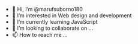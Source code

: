 - 👋 Hi, I’m @marufsuborno180
- 👀 I’m interested in Web design and development
- 🌱 I’m currently learning JavaScript
- 💞️ I’m looking to collaborate on ...
- 📫 How to reach me ...

<!---
marufsuborno180/marufsuborno180 is a ✨ special ✨ repository because its `README.md` (this file) appears on your GitHub profile.
You can click the Preview link to take a look at your changes.
--->
